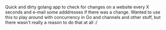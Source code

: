 Quick and dirty golang app to check for changes on a website every X seconds and e-mail
some adddresses if there was a change. Wanted to use this to play around with concurrency in
Go and channels and other stuff, but there wasn't really a reason to do that at all :/